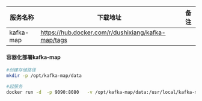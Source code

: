 | 服务名称  | 下载地址                                           | 备注 |
| --------- | -------------------------------------------------- | ---- |
| kafka-map | https://hub.docker.com/r/dushixiang/kafka-map/tags |      |

#### 容器化部署kafka-map

```bash
#创建存储路径
mkdir -p /opt/kafka-map/data

#起服务
docker run -d  -p 9090:8080   -v /opt/kafka-map/data:/usr/local/kafka-map/data   -e DEFAULT_USERNAME=admin   -e DEFAULT_PASSWORD=CIIsh123,   --name kafka-map   --restart always harbor.ciicsh.com/library/kafka-map:latest
```

